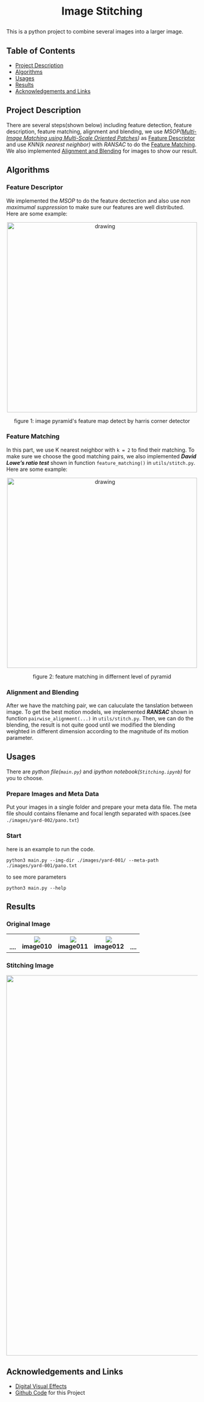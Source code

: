# <p style="text-align: center;"> Image Stitching </p> 
This is a python project to combine several images into a larger image.

## Table of Contents

- [Project Description](#project-description)
- [Algorithms](#algorithms)
- [Usages](#usages)
- [Results](#results)
- [Acknowledgements and Links](#acknowledgements-and-Links)

## Project Description
There are several steps(shown below) including feature detection, feature description, feature matching, alignment and blending, we use  *MSOP([Multi-Image Matching using Multi-Scale Oriented Patches](http://matthewalunbrown.com/papers/cvpr05.pdf))* as [Feature Descriptor](#feature-descriptor) and use *KNN(k nearest neighbor)* with *RANSAC* to do the [Feature Matching](#feature-matching). We also implemented [Alignment and Blending](#alignment-and-blending) for images to show our result.





## Algorithms 
### Feature Descriptor
We implemented the *MSOP* to do the feature dectection and also use *non maximumal suppression* to make sure our features are well distributed. 
Here are some example:

<center><img src="https://i.imgur.com/n4a6lPE.png" alt="drawing" width="500"/></img></center>
<p style="text-align: center;">figure 1: image pyramid's feature map detect by harris corner detector</p> 


### Feature Matching
In this part, we use K nearest neighbor with `k = 2` to find their matching. To make sure we choose the good matching pairs, we also implemented ***David Lowe’s ratio test*** shown in function `feature_matching()` in `utils/stitch.py`.
Here are some example:

<center><img src="https://i.imgur.com/IEX34WT.png" alt="drawing" width="500"/></img></center>
<p style="text-align: center;">figure 2: feature matching in differnent level of pyramid</p> 

### Alignment and Blending
After we have the matching pair, we can caluculate the tanslation between image. To get the best motion models, we implemented ***RANSAC*** shown in function `pairwise_alignment(...)` in `utils/stitch.py`. Then, we can do the blending, the result is not quite good until we modified the blending weighted in different dimension according to the magnitude of its motion parameter.


## Usages
There are *python file(`main.py`)* and *ipython notebook(`Stitching.ipynb`)* for you to choose.
### Prepare Images and Meta Data
Put your images in a single folder and prepare your meta data file. The meta file should contains filename and focal length separated with spaces.(see `./images/yard-002/pano.txt`)
### Start 
here is an example to run the code.
```shell
python3 main.py --img-dir ./images/yard-001/ --meta-path ./images/yard-001/pano.txt
```
to see more parameters
```shell
python3 main.py --help
```

## Results
### Original Image
<table>
<tr>
<th><br>....</th>
<th><img src="https://i.imgur.com/sWvFyJ9.jpg" /><br>image010</th>
<th><img src="https://i.imgur.com/8rbbscW.jpg" /><br>image011</th>
<th><img src="https://i.imgur.com/qNzxSyR.jpg" /><br>image012</th>
<th><br>....</th>
</tr>
</table>

### Stitching Image
<img src="https://i.imgur.com/b8hCK6y.jpg" width="1000"/>


## Acknowledgements and Links
- [Digital Visual Effects](https://www.csie.ntu.edu.tw/~cyy/courses/vfx/20spring/overview/)
- [Github Code](https://github.com/qa276390/image-stitching-msop) for this Project
